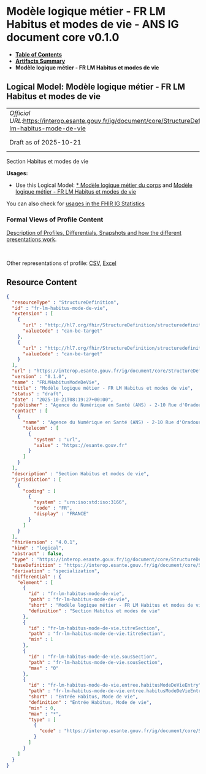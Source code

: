 # Modèle logique métier - FR LM Habitus et modes de vie - ANS IG document core v0.1.0

* [**Table of Contents**](toc.md)
* [**Artifacts Summary**](artifacts.md)
* **Modèle logique métier - FR LM Habitus et modes de vie**

## Logical Model: Modèle logique métier - FR LM Habitus et modes de vie 

| | |
| :--- | :--- |
| *Official URL*:https://interop.esante.gouv.fr/ig/document/core/StructureDefinition/fr-lm-habitus-mode-de-vie | *Version*:0.1.0 |
| Draft as of 2025-10-21 | *Computable Name*:FRLMHabitusModeDeVie |

 
Section Habitus et modes de vie 

**Usages:**

* Use this Logical Model: [* Modèle logique métier du corps](StructureDefinition-FRLMCorpsDocument.md) and [Modèle logique métier - FR LM Habitus et modes de vie](StructureDefinition-fr-lm-habitus-mode-de-vie.md)

You can also check for [usages in the FHIR IG Statistics](https://packages2.fhir.org/xig/ans.document.fr.core|current/StructureDefinition/fr-lm-habitus-mode-de-vie)

### Formal Views of Profile Content

 [Description of Profiles, Differentials, Snapshots and how the different presentations work](http://build.fhir.org/ig/FHIR/ig-guidance/readingIgs.html#structure-definitions). 

 

Other representations of profile: [CSV](StructureDefinition-fr-lm-habitus-mode-de-vie.csv), [Excel](StructureDefinition-fr-lm-habitus-mode-de-vie.xlsx) 



## Resource Content

```json
{
  "resourceType" : "StructureDefinition",
  "id" : "fr-lm-habitus-mode-de-vie",
  "extension" : [
    {
      "url" : "http://hl7.org/fhir/StructureDefinition/structuredefinition-type-characteristics",
      "valueCode" : "can-be-target"
    },
    {
      "url" : "http://hl7.org/fhir/StructureDefinition/structuredefinition-type-characteristics",
      "valueCode" : "can-be-target"
    }
  ],
  "url" : "https://interop.esante.gouv.fr/ig/document/core/StructureDefinition/fr-lm-habitus-mode-de-vie",
  "version" : "0.1.0",
  "name" : "FRLMHabitusModeDeVie",
  "title" : "Modèle logique métier - FR LM Habitus et modes de vie",
  "status" : "draft",
  "date" : "2025-10-21T08:19:27+00:00",
  "publisher" : "Agence du Numérique en Santé (ANS) - 2-10 Rue d'Oradour-sur-Glane, 75015 Paris",
  "contact" : [
    {
      "name" : "Agence du Numérique en Santé (ANS) - 2-10 Rue d'Oradour-sur-Glane, 75015 Paris",
      "telecom" : [
        {
          "system" : "url",
          "value" : "https://esante.gouv.fr"
        }
      ]
    }
  ],
  "description" : "Section Habitus et modes de vie",
  "jurisdiction" : [
    {
      "coding" : [
        {
          "system" : "urn:iso:std:iso:3166",
          "code" : "FR",
          "display" : "FRANCE"
        }
      ]
    }
  ],
  "fhirVersion" : "4.0.1",
  "kind" : "logical",
  "abstract" : false,
  "type" : "https://interop.esante.gouv.fr/ig/document/core/StructureDefinition/fr-lm-habitus-mode-de-vie",
  "baseDefinition" : "https://interop.esante.gouv.fr/ig/document/core/StructureDefinition/fr-lm-section",
  "derivation" : "specialization",
  "differential" : {
    "element" : [
      {
        "id" : "fr-lm-habitus-mode-de-vie",
        "path" : "fr-lm-habitus-mode-de-vie",
        "short" : "Modèle logique métier - FR LM Habitus et modes de vie",
        "definition" : "Section Habitus et modes de vie"
      },
      {
        "id" : "fr-lm-habitus-mode-de-vie.titreSection",
        "path" : "fr-lm-habitus-mode-de-vie.titreSection",
        "min" : 1
      },
      {
        "id" : "fr-lm-habitus-mode-de-vie.sousSection",
        "path" : "fr-lm-habitus-mode-de-vie.sousSection",
        "max" : "0"
      },
      {
        "id" : "fr-lm-habitus-mode-de-vie.entree.habitusModeDeVieEntry",
        "path" : "fr-lm-habitus-mode-de-vie.entree.habitusModeDeVieEntry",
        "short" : "Entrée Habitus, Mode de vie",
        "definition" : "Entrée Habitus, Mode de vie",
        "min" : 0,
        "max" : "*",
        "type" : [
          {
            "code" : "https://interop.esante.gouv.fr/ig/document/core/StructureDefinition/fr-lm-habitus-mode-de-vie"
          }
        ]
      }
    ]
  }
}

```
